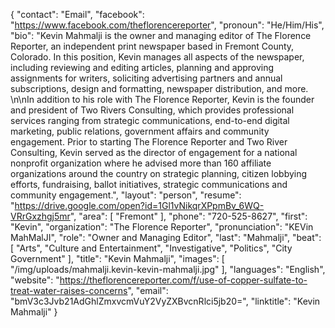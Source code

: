 {
  "contact": "Email",
  "facebook": "https://www.facebook.com/theflorencereporter",
  "pronoun": "He/Him/His",
  "bio": "Kevin Mahmalji is the owner and managing editor of The Florence Reporter, an independent print newspaper based in Fremont County, Colorado. In this position, Kevin manages all aspects of the newspaper, including reviewing and editing articles, planning and approving assignments for writers, soliciting advertising partners and annual subscriptions, design and formatting, newspaper distribution, and more.  \n\nIn addition to his role with The Florence Reporter, Kevin is the founder and president of Two Rivers Consulting, which provides professional services ranging from strategic communications, end-to-end digital marketing, public relations, government affairs and community engagement. Prior to starting The Florence Reporter and Two River Consulting, Kevin served as the director of engagement for a national nonprofit organization where he advised more than 160 affiliate organizations around the country on strategic planning, citizen lobbying efforts, fundraising, ballot initiatives, strategic communications and community engagement.",
  "layout": "person",
  "resume": "https://drive.google.com/open?id=1Gl1vNikqrXPpmBv_6WQ-VRrGxzhgj5mr",
  "area": [
    "Fremont"
  ],
  "phone": "720-525-8627",
  "first": "Kevin",
  "organization": "The Florence Reporter",
  "pronunciation": "KEVin MahMalJI",
  "role": "Owner and Managing Editor",
  "last": "Mahmalji",
  "beat": [
    "Arts",
    "Culture and Entertainment",
    "Investigative",
    "Politics",
    "City Government"
  ],
  "title": "Kevin Mahmalji",
  "images": [
    "/img/uploads/mahmalji.kevin-kevin-mahmalji.jpg"
  ],
  "languages": "English",
  "website": "https://theflorencereporter.com/f/use-of-copper-sulfate-to-treat-water-raises-concerns",
  "email": "bmV3c3Jvb21AdGhlZmxvcmVuY2VyZXBvcnRlci5jb20=",
  "linktitle": "Kevin Mahmalji"
}